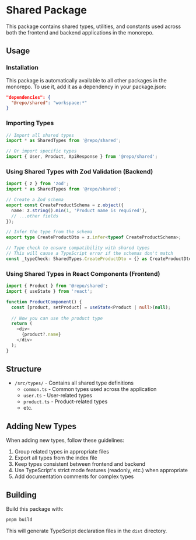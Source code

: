 # Shared Package

This package contains shared types, utilities, and constants used across both the frontend and backend applications in the monorepo.

## Usage

### Installation

This package is automatically available to all other packages in the monorepo. To use it, add it as a dependency in your package.json:

```json
"dependencies": {
  "@repo/shared": "workspace:*"
}
```

### Importing Types

```typescript
// Import all shared types
import * as SharedTypes from '@repo/shared';

// Or import specific types
import { User, Product, ApiResponse } from '@repo/shared';
```

### Using Shared Types with Zod Validation (Backend)

```typescript
import { z } from 'zod';
import * as SharedTypes from '@repo/shared';

// Create a Zod schema
export const CreateProductSchema = z.object({
  name: z.string().min(1, 'Product name is required'),
  // ...other fields
});

// Infer the type from the schema
export type CreateProductDto = z.infer<typeof CreateProductSchema>;

// Type check to ensure compatibility with shared types
// This will cause a TypeScript error if the schemas don't match
const _typeCheck: SharedTypes.CreateProductDto = {} as CreateProductDto;
```

### Using Shared Types in React Components (Frontend)

```typescript
import { Product } from '@repo/shared';
import { useState } from 'react';

function ProductComponent() {
  const [product, setProduct] = useState<Product | null>(null);
  
  // Now you can use the product type
  return (
    <div>
      {product?.name}
    </div>
  );
}
```

## Structure

- `/src/types/` - Contains all shared type definitions
  - `common.ts` - Common types used across the application
  - `user.ts` - User-related types
  - `product.ts` - Product-related types
  - etc.

## Adding New Types

When adding new types, follow these guidelines:

1. Group related types in appropriate files
2. Export all types from the index file
3. Keep types consistent between frontend and backend
4. Use TypeScript's strict mode features (readonly, etc.) when appropriate
5. Add documentation comments for complex types

## Building

Build this package with:

```bash
pnpm build
```

This will generate TypeScript declaration files in the `dist` directory.

